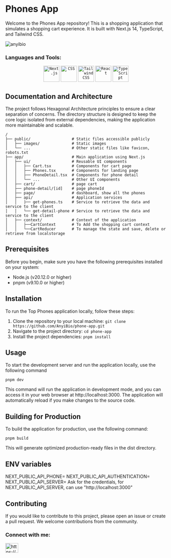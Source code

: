 # Phones App
Welcome to the Phones App repository! This is a shopping application that simulates a shopping cart experience. It is built with Next.js 14, TypeScript, and Tailwind CSS.

<p align="left"> <img src="https://komarev.com/ghpvc/?username=anyibio&label=Profile%20views&color=0e75b6&style=flat" alt="anyibio" /> </p>

<h3 align="left">Languages and Tools:</h3>
<div align="center">
	<code><img width="50" src="https://github.com/marwin1991/profile-technology-icons/assets/136815194/5f8c622c-c217-4649-b0a9-7e0ee24bd704" alt="Next.js" title="Next.js"/></code>
	<code><img width="50" src="https://user-images.githubusercontent.com/25181517/183898674-75a4a1b1-f960-4ea9-abcb-637170a00a75.png" alt="CSS" title="CSS"/></code>
	<code><img width="50" src="https://user-images.githubusercontent.com/25181517/202896760-337261ed-ee92-4979-84c4-d4b829c7355d.png" alt="Tailwind CSS" title="Tailwind CSS"/></code>
	<code><img width="50" src="https://user-images.githubusercontent.com/25181517/183897015-94a058a6-b86e-4e42-a37f-bf92061753e5.png" alt="React" title="React"/></code>
	<code><img width="50" src="https://user-images.githubusercontent.com/25181517/183890598-19a0ac2d-e88a-4005-a8df-1ee36782fde1.png" alt="TypeScript" title="TypeScript"/></code>
</div>

## Documentation and Architecture
The project follows Hexagonal Architecture principles to ensure a clear separation of concerns. The directory structure is designed to keep the core logic isolated from external dependencies, making the application more maintainable and scalable.

```plaintext
/
├── public/                  # Static files accessible publicly
│   ├── images/              # Static images
│   └── ...                  # Other static files like favicon, robots.txt
├── app/                     # Main application using Next.js
│   ├── ui/                  # Reusable UI components
│   │   ├── Cart.tsx         # Components for cart page
│   │   ├── Phones.tsx       # Components for landing page
│   │   ├── PhoneDetail.tsx  # Components for phone detail
│   │   └── ...              # Other UI components
│   ├── cart/                # page cart
│   ├── phone-detail/[id]    # page phoneId
│   ├── page/                # dashboard, show all the phones
│   ├── api/                 # Application services
│   │   ├── get-phones.ts    # Service to retrieve the data and service to the client
│   │   └── get-detail-phone # Service to retrieve the data and service to the client
│   ├── context/             # Context of the application
│   │   ├──CartContext       # To Add the shopping cart context
│   │   └──CartReducer       # To manage the state and save, delete or retrieve from localstorage
```
  
## Prerequisites
Before you begin, make sure you have the following prerequisites installed on your system:


* Node.js (v20.12.0 or higher)
* pnpm (v9.10.0 or higher)

## Installation
To run the Top Phones application locally, follow these steps:

1. Clone the repository to your local machine:
   ```git clone https://github.com/AnyiBio/phone-app.git```
2. Navigate to the project directory:
   ```cd phone-app```
3. Install the project dependencies:
   ```pnpm install```
## Usage
To start the development server and run the application locally, use the following command

```pnpm dev```

This command will run the application in development mode, and you can access it in your web browser at http://localhost:3000. The application will automatically reload if you make changes to the source code.

## Building for Production
To build the application for production, use the following command:

```pnpm build```

This will generate optimized production-ready files in the dist directory.

## ENV variables
NEXT_PUBLIC_API_PHONE=
NEXT_PUBLIC_API_AUTHENTICATION=
NEXT_PUBLIC_API_SERVER=
Ask for the credentials, for NEXT_PUBLIC_API_SERVER, can use "http://localhost:3000"

## Contributing
If you would like to contribute to this project, please open an issue or create a pull request. We welcome contributions from the community.

<h3 align="left">Connect with me:</h3>
<p align="left">
<a href="https://www.linkedin.com/in/anyi-jaramillo-henao-biobio" target="blank"><img align="center" src="https://raw.githubusercontent.com/rahuldkjain/github-profile-readme-generator/master/src/images/icons/Social/linked-in-alt.svg" alt="https://www.linkedin.com/in/anyi-jaramillo-henao-biobio" height="30" width="40" /></a>
</p>
